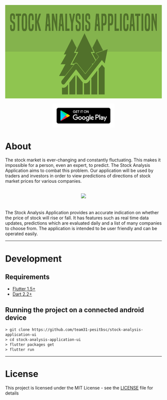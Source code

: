 <p align="center">
<img src= "assets/images/feature-graphic.png" height = 300>
</p>

[<p align="center"><img src= "assets/images/google-play-badge.png" width = 200></p>](https://play.google.com/store/apps/details?id=com.pesitbsc.stock_analysis_application)

# About

The stock market is ever-changing and constantly fluctuating. This makes it
impossible for a person, even an expert, to predict. The Stock Analysis Application aims
to combat this problem. Our application will be used by traders and investors in order to
view predictions of directions of stock market prices for various companies.
<br/><br/>

<center><img src= "assets/images/demo.gif" height = 300></center>
<br/><br/>
The Stock Analysis Application provides an accurate indication on whether the price
of stock will rise or fall. It has features such as real time data updates, predictions which
are evaluated daily and a list of many companies to choose from. The application is
intended to be user friendly and can be operated easily.

---

# Development

## Requirements

- [Flutter 1.5+](https://flutter.dev/)
- [Dart 2.2+](https://dart.dev/)

## Running the project on a connected android device

```
> git clone https://github.com/team31-pesitbsc/stock-analysis-application-ui
> cd stock-analysis-application-ui
> flutter packages get
> flutter run
```

---

# License

This project is licensed under the MIT License - see the [LICENSE](LICENSE) file for details
